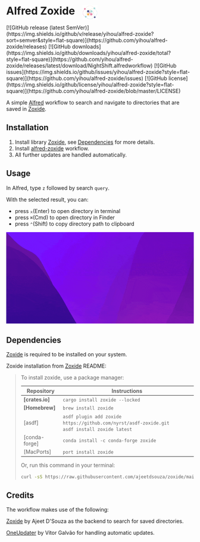 <div style="display: flex;">
<H1>Alfred Zoxide</H1>
<img src="images/icon.png" style="margin-left: 20px; margin-top: 40px; width: 40px; height: 40px;" alt="Logo"/>
</div>
[![GitHub release (latest SemVer)](https://img.shields.io/github/v/release/yihou/alfred-zoxide?sort=semver&style=flat-square)](https://github.com/yihou/alfred-zoxide/releases)
[![GitHub downloads](https://img.shields.io/github/downloads/yihou/alfred-zoxide/total?style=flat-square)](https://github.com/yihou/alfred-zoxide/releases/latest/download/NightShift.alfredworkflow)
[![GitHub issues](https://img.shields.io/github/issues/yihou/alfred-zoxide?style=flat-square)](https://github.com/yihou/alfred-zoxide/issues)
[![GitHub license](https://img.shields.io/github/license/yihou/alfred-zoxide?style=flat-square)](https://github.com/yihou/alfred-zoxide/blob/master/LICENSE)

A simple [Alfred][1] workflow to search and navigate to directories that are saved in [Zoxide][2].

## Installation
1. Install library [Zoxide][2], see [Dependencies](#dependencies) for more details.
2. Install [alfred-zoxide][3] workflow.
3. All further updates are handled automatically.

## Usage
In Alfred, type `z` followed by search `query`. 

With the selected result, you can:
- press `⌅`(Enter) to open directory in terminal
- press `⌘`(Cmd) to open directory in Finder
- press `⌃`(Shift) to copy directory path to clipboard

<p>
  <img src="images/demo.gif" alt="demo.gif">
</p>

## Dependencies
[Zoxide][2] is required to be installed on your system.

Zoxide installation from [Zoxide][2] README:

> To install zoxide, use a package manager:
>
> | Repository      | Instructions                                                                                          |
> |-----------------|-------------------------------------------------------------------------------------------------------|
> | **[crates.io]** | `cargo install zoxide --locked`                                                                       |
> | **[Homebrew]**  | `brew install zoxide`                                                                                 |
> | [asdf]          | `asdf plugin add zoxide https://github.com/nyrst/asdf-zoxide.git` <br /> `asdf install zoxide latest` |
> | [conda-forge]   | `conda install -c conda-forge zoxide`                                                                 |
> | [MacPorts]      | `port install zoxide`                                                                                 |
>
> Or, run this command in your terminal:
>
> ```sh
> curl -sS https://raw.githubusercontent.com/ajeetdsouza/zoxide/main/install.sh | bash
> ```


## Credits

The workflow makes use of the following:

[Zoxide][2] by Ajeet D'Souza as the backend to search for saved directories.

[OneUpdater][4] by Vítor Galvão for handling automatic updates.


[1]: https://www.alfredapp.com/
[2]: https://github.com/ajeetdsouza/zoxide
[3]: https://github.com/yihou/alfred-zoxide
[4]: https://github.com/vitorgalvao/alfred-workflows/tree/master/OneUpdater
